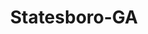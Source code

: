 ---
title: Statesboro-GA
slug: statesboro-ga
f_state:
- cms/state/georgia.md
f_locations:
- cms/payday-loan/advance-america-1630.md
- cms/payday-loan/jack-in-box-check-cashing-19809.md
- cms/payday-loan/jack-in-the-box-19811.md
- cms/payday-loan/jack-in-the-box-19812.md
- cms/payday-loan/security-finance-26263.md
updated-on: '2024-05-30T13:41:28.615Z'
created-on: '2024-05-30T13:41:28.615Z'
published-on: '2024-05-30T13:54:32.469Z'
f_city: Statesboro
layout: '[city].html'
tags: city
---